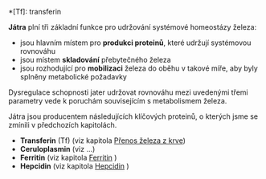 <div class="w3-justify w3-margin-left">

*[Tf]: transferin

__Játra__ plní tři základní funkce pro udržování systémové homeostázy železa:

* jsou hlavním místem pro __produkci proteinů__, které udržují systémovou rovnováhu
* jsou místem __skladování__ přebytečného železa
* jsou rozhodující pro __mobilizaci__ železa do oběhu v takové míře, aby byly splněny metabolické požadavky

Dysregulace schopnosti jater udržovat rovnováhu mezi uvedenými třemi parametry vede k poruchám souvisejícím s metabolismem železa.

Játra jsou producentem následujících klíčových proteinů, o kterých jsme se zmínili v předchozích kapitolách.

* __Transferin__ (Tf) (viz kapitola [Přenos železa z krve](#iron4.md))
* __Ceruloplasmin__ (viz ...)
* __Ferritin__ (viz kapitola [Ferritin](#iron2.md) )
* __Hepcidin__ (viz kapitola [Hepcidin](#iron5.md) )

</div>
